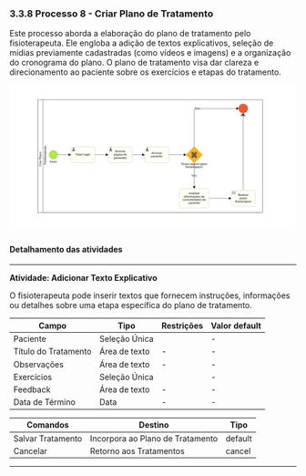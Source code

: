 ### 3.3.8 Processo 8 - Criar Plano de Tratamento

Este processo aborda a elaboração do plano de tratamento pelo fisioterapeuta. Ele engloba a adição de textos explicativos, seleção de mídias previamente cadastradas (como vídeos e imagens) e a organização do cronograma do plano. O plano de tratamento visa dar clareza e direcionamento ao paciente sobre os exercícios e etapas do tratamento.

![Modelo BPMN do Processo 8](../assets/processes/processo-8-criar-plano.png "Modelo BPMN do Processo 8.")

#### Detalhamento das atividades
---

**Atividade: Adicionar Texto Explicativo**

O fisioterapeuta pode inserir textos que fornecem instruções, informações ou detalhes sobre uma etapa específica do plano de tratamento.

| **Campo**               | **Tipo**           | **Restrições**                             | **Valor default** |
| ---                     | ---                | ---                                        | ---               |
| Paciente                | Seleção Única      |                                            | -                 |
| Título do Tratamento    | Área de texto      | -                                          | -                 |
| Observações             | Área de texto      | -                                          | -                 |
| Exercícios              | Seleção Única      |                                            | -                 |
| Feedback                | Área de texto      | -                                          | -                 |
| Data de Término         | Data               | -                                          | -                 |

| **Comandos**            |  **Destino**                               | **Tipo** |
| ---                     | ---                                        | ---      |
| Salvar Tratamento       | Incorpora ao Plano de Tratamento           | default  |
| Cancelar                | Retorno aos Tratamentos                    | cancel   |

---

